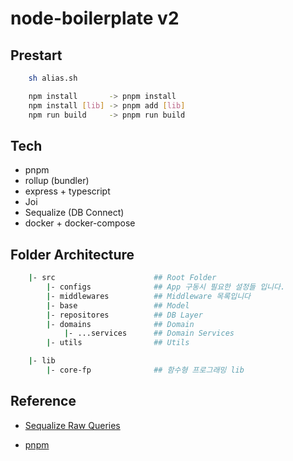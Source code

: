 # node-boilerplate v2

## Prestart

```sh
    sh alias.sh

    npm install       -> pnpm install
    npm install [lib] -> pnpm add [lib]
    npm run build     -> pnpm run build
```

## Tech

- pnpm
- rollup (bundler)
- express + typescript
- Joi
- Sequalize (DB Connect)
- docker + docker-compose

## Folder Architecture

```sh
    |- src                      ## Root Folder
        |- configs              ## App 구동시 필요한 설정들 입니다.
        |- middlewares          ## Middleware 목록입니다
        |- base                 ## Model
        |- repositores          ## DB Layer
        |- domains              ## Domain
            |- ...services      ## Domain Services
        |- utils                ## Utils
```

```sh
    |- lib
        |- core-fp              ## 함수형 프로그래밍 lib
```

## Reference

- <a href="https://sequelize.org/docs/v6/core-concepts/raw-queries/"> Sequalize Raw Queries</a>

- <a href="https://pnpm.io/ko/pnpm-cli"> pnpm </a>
